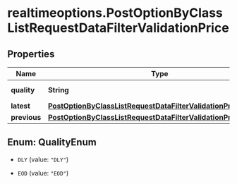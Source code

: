# realtimeoptions.PostOptionByClassListRequestDataFilterValidationPrice

## Properties

Name | Type | Description | Notes
------------ | ------------- | ------------- | -------------
**quality** | **String** | Quality of the price. | Value | Description | | --- | --- | | DLY | Delayed: intraday prices with an exchange-imposed delay of usually 15 to 30 minutes. | | EOD | End-of-day: prices updated once per day after the close of trading, possibly with an exchange-imposed delay of several hours or days. |   | [optional] 
**latest** | [**PostOptionByClassListRequestDataFilterValidationPriceLatest**](PostOptionByClassListRequestDataFilterValidationPriceLatest.md) |  | [optional] 
**previous** | [**PostOptionByClassListRequestDataFilterValidationPricePrevious**](PostOptionByClassListRequestDataFilterValidationPricePrevious.md) |  | [optional] 



## Enum: QualityEnum


* `DLY` (value: `"DLY"`)

* `EOD` (value: `"EOD"`)




